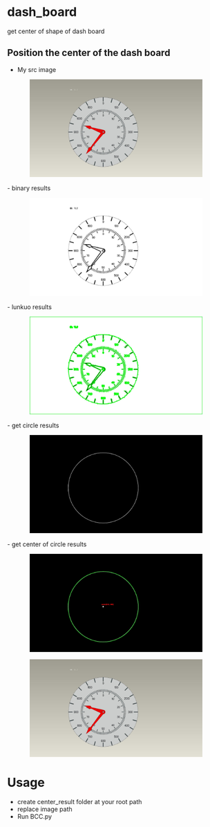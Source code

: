 # dash_board
get center of shape of dash board

## Position the center of the dash board

- My src image
<p align='center'>  
  <img src='result/1_0732.jpg' width='400'/>
</p>
- binary results
<p align='center'>  
  <img src='result/binary_local732.jpg' width='400'/>
</p>
- lunkuo results
<p align='center'>  
  <img src='result/approx_lunkuo732.jpg' width='400'/>
</p>
- get circle results
<p align='center'>  
  <img src='result/ellipse_img732.jpg' width='400'/>
</p>
- get center of circle results
<p align='center'>  
  <img src='result/img_center732.jpg' width='400'/>
</p>
<p align='center'>  
  <img src='result/1_0732.jpg' width='400'/>
</p>

# Usage
- create center_result folder at your root path
- replace image path
- Run BCC.py
